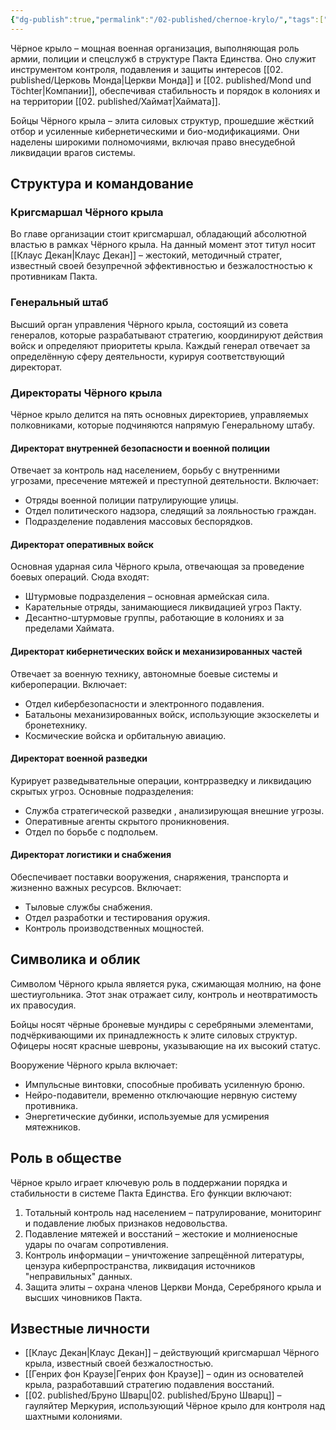 ```yaml
---
{"dg-publish":true,"permalink":"/02-published/chernoe-krylo/","tags":["фракция"]}
---
```


Чёрное крыло – мощная военная организация, выполняющая роль армии, полиции и спецслужб в структуре Пакта Единства. Оно служит инструментом контроля, подавления и защиты интересов [[02. published/Церковь Монда\|Церкви Монда]] и [[02. published/Mond und Töchter\|Компании]], обеспечивая стабильность и порядок в колониях и на территории [[02. published/Хаймат\|Хаймата]].

Бойцы Чёрного крыла – элита силовых структур, прошедшие жёсткий отбор и усиленные кибернетическими и био-модификациями. Они наделены широкими полномочиями, включая право внесудебной ликвидации врагов системы.
## Структура и командование

### Кригсмаршал Чёрного крыла
Во главе организации стоит кригсмаршал, обладающий абсолютной властью в рамках Чёрного крыла. На данный момент этот титул носит [[Клаус Декан\|Клаус Декан]] – жестокий, методичный стратег, известный своей безупречной эффективностью и безжалостностью к противникам Пакта.
### Генеральный штаб 
Высший орган управления Чёрного крыла, состоящий из совета генералов, которые разрабатывают стратегию, координируют действия войск и определяют приоритеты крыла. Каждый генерал отвечает за определённую сферу деятельности, курируя соответствующий директорат.

### Директораты Чёрного крыла
Чёрное крыло делится на пять основных директориев, управляемых полковниками, которые подчиняются напрямую Генеральному штабу.
#### Директорат внутренней безопасности и военной полиции
Отвечает за контроль над населением, борьбу с внутренними угрозами, пресечение мятежей и преступной деятельности. Включает:
- Отряды военной полиции патрулирующие улицы.
- Отдел политического надзора, следящий за лояльностью граждан.
- Подразделение подавления массовых беспорядков.
#### Директорат оперативных войск
Основная ударная сила Чёрного крыла, отвечающая за проведение боевых операций. Сюда входят:
- Штурмовые подразделения – основная армейская сила.
- Карательные отряды, занимающиеся ликвидацией угроз Пакту.
- Десантно-штурмовые группы, работающие в колониях и за пределами Хаймата.
#### Директорат кибернетических войск и механизированных частей
Отвечает за военную технику, автономные боевые системы и кибероперации. Включает:
- Отдел кибербезопасности и электронного подавления.
- Батальоны механизированных войск, использующие экзоскелеты и бронетехнику.
- Космические войска и орбитальную авиацию.
#### Директорат военной разведки
Курирует разведывательные операции, контрразведку и ликвидацию скрытых угроз. Основные подразделения:
- Служба стратегической разведки , анализирующая внешние угрозы.
- Оперативные агенты скрытого проникновения.
- Отдел по борьбе с подпольем.
#### Директорат логистики и снабжения
Обеспечивает поставки вооружения, снаряжения, транспорта и жизненно важных ресурсов. Включает:
- Тыловые службы снабжения.
- Отдел разработки и тестирования оружия.
- Контроль производственных мощностей.
## Символика и облик
Символом Чёрного крыла является рука, сжимающая молнию, на фоне шестиугольника. Этот знак отражает силу, контроль и неотвратимость их правосудия.

Бойцы носят чёрные броневые мундиры с серебряными элементами, подчёркивающими их принадлежность к элите силовых структур. Офицеры носят красные шевроны, указывающие на их высокий статус.

Вооружение Чёрного крыла включает:
- Импульсные винтовки, способные пробивать усиленную броню.
- Нейро-подавители, временно отключающие нервную систему противника.
- Энергетические дубинки, используемые для усмирения мятежников.

## Роль в обществе
Чёрное крыло играет ключевую роль в поддержании порядка и стабильности в системе Пакта Единства. Его функции включают:
1. Тотальный контроль над населением – патрулирование, мониторинг и подавление любых признаков недовольства.
2. Подавление мятежей и восстаний – жестокие и молниеносные удары по очагам сопротивления.
3. Контроль информации – уничтожение запрещённой литературы, цензура киберпространства, ликвидация источников "неправильных" данных.
4. Защита элиты – охрана членов Церкви Монда, Серебряного крыла и высших чиновников Пакта.
## Известные личности
- [[Клаус Декан\|Клаус Декан]] – действующий кригсмаршал Чёрного крыла, известный своей безжалостностью.
- [[Генрих фон Краузе\|Генрих фон Краузе]] – один из основателей крыла, разработавший стратегию подавления восстаний.
- [[02. published/Бруно Шварц\|02. published/Бруно Шварц]] – гауляйтер Меркурия, использующий Чёрное крыло для контроля над шахтными колониями.
